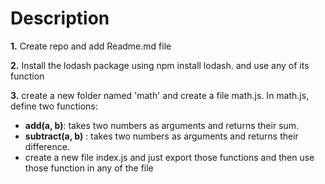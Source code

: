 # Description

**1.** Create repo and add Readme.md file

**2.** Install the lodash package using npm install lodash. and use any of its function

**3.** create a new folder named 'math' and create a file math.js. In math.js, define two functions:

- **add(a, b)**:  takes two numbers as arguments and returns their sum.
- **subtract(a, b)** : takes two numbers as arguments and returns their difference.
- create a new file index.js and just export those functions and then use those function in any of the file